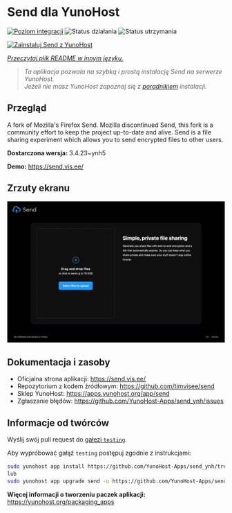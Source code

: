 <!--
To README zostało automatycznie wygenerowane przez <https://github.com/YunoHost/apps/tree/master/tools/readme_generator>
Nie powinno być ono edytowane ręcznie.
-->

# Send dla YunoHost

[![Poziom integracji](https://apps.yunohost.org/badge/integration/send)](https://ci-apps.yunohost.org/ci/apps/send/)
![Status działania](https://apps.yunohost.org/badge/state/send)
![Status utrzymania](https://apps.yunohost.org/badge/maintained/send)

[![Zainstaluj Send z YunoHost](https://install-app.yunohost.org/install-with-yunohost.svg)](https://install-app.yunohost.org/?app=send)

*[Przeczytaj plik README w innym języku.](./ALL_README.md)*

> *Ta aplikacja pozwala na szybką i prostą instalację Send na serwerze YunoHost.*  
> *Jeżeli nie masz YunoHost zapoznaj się z [poradnikiem](https://yunohost.org/install) instalacji.*

## Przegląd

A fork of Mozilla's Firefox Send. Mozilla discontinued Send, this fork is a community effort to keep the project up-to-date and alive.
Send is a file sharing experiment which allows you to send encrypted files to other users.


**Dostarczona wersja:** 3.4.23~ynh5

**Demo:** <https://send.vis.ee/>

## Zrzuty ekranu

![Zrzut ekranu z Send](./doc/screenshots/screenshot.png)

## Dokumentacja i zasoby

- Oficjalna strona aplikacji: <https://send.vis.ee/>
- Repozytorium z kodem źródłowym: <https://github.com/timvisee/send>
- Sklep YunoHost: <https://apps.yunohost.org/app/send>
- Zgłaszanie błędów: <https://github.com/YunoHost-Apps/send_ynh/issues>

## Informacje od twórców

Wyślij swój pull request do [gałęzi `testing`](https://github.com/YunoHost-Apps/send_ynh/tree/testing).

Aby wypróbować gałąź `testing` postępuj zgodnie z instrukcjami:

```bash
sudo yunohost app install https://github.com/YunoHost-Apps/send_ynh/tree/testing --debug
lub
sudo yunohost app upgrade send -u https://github.com/YunoHost-Apps/send_ynh/tree/testing --debug
```

**Więcej informacji o tworzeniu paczek aplikacji:** <https://yunohost.org/packaging_apps>

